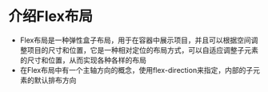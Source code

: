 # 介绍Flex布局
- Flex布局是一种弹性盒子布局，用于在容器中展示项目，并且可以根据空间调整项目的尺寸和位置，它是一种相对定位的布局方式，可以自适应调整子元素的尺寸和位置，从而实现各种各样的布局
- 在Flex布局中有一个主轴方向的概念，使用flex-direction来指定，内部的子元素的默认排布方向